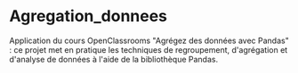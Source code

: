 # Agregation_donnees
Application du cours OpenClassrooms "Agrégez des données avec Pandas" : ce projet met en pratique les techniques de regroupement, d'agrégation et d'analyse de données à l'aide de la bibliothèque Pandas.
